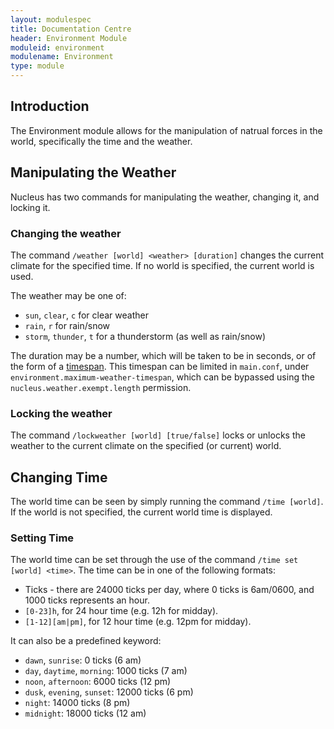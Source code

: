 ```yaml
---
layout: modulespec
title: Documentation Centre
header: Environment Module
moduleid: environment
modulename: Environment
type: module
---
```


## Introduction

The Environment module allows for the manipulation of natrual forces in the world, specifically the time and the weather.

## Manipulating the Weather

Nucleus has two commands for manipulating the weather, changing it, and locking it.

### Changing the weather

The command `/weather [world] <weather> [duration]` changes the current climate for the specified time. If no world is
specified, the current world is used.

The weather may be one of:

* `sun`, `clear`, `c` for clear weather
* `rain`, `r` for rain/snow
* `storm`, `thunder`, `t` for a thunderstorm (as well as rain/snow)

The duration may be a number, which will be taken to be in seconds, or of the form of a [timespan](../arguments.html#timespan). This timespan can
be limited in `main.conf`, under `environment.maximum-weather-timespan`, which can be bypassed using the `nucleus.weather.exempt.length` permission.

### Locking the weather

The command `/lockweather [world] [true/false]` locks or unlocks the weather to the current climate on the specified (or current) world.

## Changing Time

The world time can be seen by simply running the command `/time [world]`. If the world is not specified, the current world
time is displayed.

### Setting Time

The world time can be set through the use of the command `/time set [world] <time>`. The time can be in one of the following formats:

* Ticks - there are 24000 ticks per day, where 0 ticks is 6am/0600, and 1000 ticks represents an hour.
* `[0-23]h`, for 24 hour time (e.g. 12h for midday).
* `[1-12][am|pm]`, for 12 hour time (e.g. 12pm for midday).

It can also be a predefined keyword:

 * `dawn`, `sunrise`: 0 ticks (6 am)
 * `day`, `daytime`, `morning`: 1000 ticks (7 am)
 * `noon`, `afternoon`: 6000 ticks (12 pm)
 * `dusk`, `evening`, `sunset`: 12000 ticks (6 pm)
 * `night`: 14000 ticks (8 pm)
 * `midnight`: 18000 ticks (12 am)
